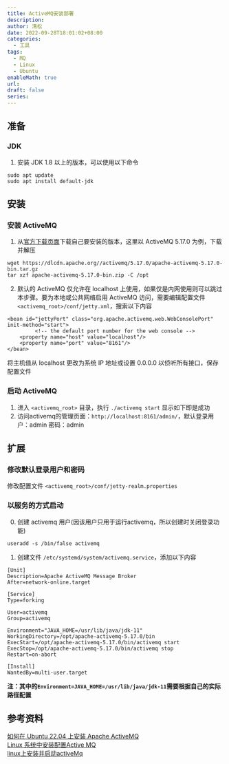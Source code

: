 ```yaml
---
title: ActiveMQ安装部署
description: 
author: 清松
date: 2022-09-28T18:01:02+08:00
categories:
  - 工具
tags:
  - MQ
  - Linux
  - Ubuntu
enableMath: true
url: 
draft: false
series:
---
```

## 准备
### JDK
1. 安装 JDK 1.8 以上的版本，可以使用以下命令
```
sudo apt update 
sudo apt install default-jdk 
```

## 安装
### 安装 ActiveMQ
1. 从[官方下载页面](https://activemq.apache.org/components/classic/download/)下载自己要安装的版本，这里以 ActiveMQ 5.17.0 为例，下载并解压
```
wget https://dlcdn.apache.org//activemq/5.17.0/apache-activemq-5.17.0-bin.tar.gz
tar xzf apache-activemq-5.17.0-bin.zip -C /opt
```

2. 默认的 ActiveMQ 仅允许在 localhost 上使用，如果仅是内网使用则可以跳过本步骤。要为本地或公共网络启用 ActiveMQ 访问，需要编辑配置文件 `<activemq_root>/conf/jetty.xml`，搜索以下内容
```
<bean id="jettyPort" class="org.apache.activemq.web.WebConsolePort" init-method="start">
         <!-- the default port number for the web console -->
    <property name="host" value="localhost"/>
    <property name="port" value="8161"/>
</bean>
```
将主机值从 localhost 更改为系统 IP 地址或设置 0.0.0.0 以侦听所有接口，保存配置文件

### 启动 ActiveMQ
1. 进入 `<activemq_root>` 目录，执行 `./activemq start` 显示如下即是成功
![]()
3. 访问activemq的管理页面：`http://localhost:8161/admin/`，默认登录用户：admin 密码：admin

## 扩展
### 修改默认登录用户和密码
修改配置文件 `<activemq_root>/conf/jetty-realm.properties` 

### 以服务的方式启动
0. 创建 activemq 用户(因该用户只用于运行activemq，所以创建时关闭登录功能)  
```
useradd -s /bin/false activemq
```
1. 创建文件 `/etc/systemd/system/activemq.service`，添加以下内容
```
[Unit]
Description=Apache ActiveMQ Message Broker
After=network-online.target

[Service]
Type=forking

User=activemq
Group=activemq

Environment="JAVA_HOME=/usr/lib/java/jdk-11"
WorkingDirectory=/opt/apache-activemq-5.17.0/bin
ExecStart=/opt/apache-activemq-5.17.0/bin/activemq start
ExecStop=/opt/apache-activemq-5.17.0/bin/activemq stop
Restart=on-abort

[Install]
WantedBy=multi-user.target
```
**注：其中的`Environment=JAVA_HOME=/usr/lib/java/jdk-11`需要根据自己的实际路径配置**

## 参考资料
[如何在 Ubuntu 22.04 上安装 Apache ActiveMQ](https://tecadmin.net/how-to-install-apache-activemq-on-ubuntu-22-04/)  
[Linux 系统中安装配置Active MQ](https://blog.csdn.net/xingzhe08/article/details/123712035)  
[linux上安装并启动activeMq](https://blog.csdn.net/qq_41793064/article/details/114656001)  